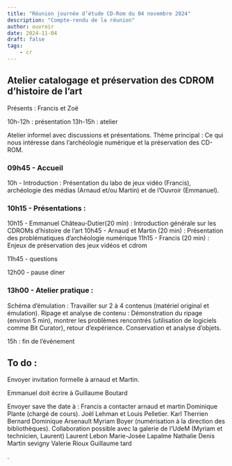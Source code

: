 ```yaml
---
title: "Réunion journée d’étude CD-Rom du 04 novembre 2024"
description: "Compte-rendu de la réunion"
author: ouvroir
date: 2024-11-04
draft: false
tags:
    - cr 
---
```


## Atelier catalogage et préservation des CDROM d’histoire de l’art

Présents : Francis et Zoë

10h-12h : présentation 
13h-15h : atelier

Atelier informel avec discussions et présentations.
Thème principal : Ce qui nous intéresse dans l’archéologie numérique et la préservation des CD-ROM.

### 09h45 - Accueil
10h - Introduction : Présentation du labo de jeux vidéo (Francis), archéologie des médias (Arnaud et/ou Martin) et de l’Ouvroir (Emmanuel).

### 10h15 - Présentations :
10h15 - Emmanuel Château-Dutier(20 min) : Introduction générale sur les CDROMs d’histoire de l’art
10h45 - Arnaud et Martin (20 min) : Présentation des problématiques d’archéologie numérique 
11h15 - Francis (20 min) : Enjeux de préservation des jeux vidéos et cdrom

11h45 - questions

12h00 - pause diner

### 13h00 - Atelier pratique :
Schéma d’émulation : Travailler sur 2 à 4 contenus (matériel original et émulation).
Ripage et analyse de contenu : Démonstration du 
ripage (environ 5 min), montrer les problèmes rencontrés (utilisation de logiciels comme Bit Curator), retour d’expérience.
Conservation et analyse d’objets.

15h : fin de l’événement

## To do :
Envoyer invitation formelle à arnaud et Martin. 

Emmanuel doit écrire à Guillaume Boutard 

Envoyer save the date à : 
Francis a contacter arnaud et martin 
Dominique Plante (chargé de cours).
Joël Lehman et Louis Pelletier.
Karl Therrien Bernard
Dominique Arsenault
Myriam Boyer (numérisation à la direction des bibliothèques).
Collaboration possible avec la galerie de l’UdeM (Myriam et technicien, Laurent)
Laurent Lebon
Marie-Josée Lapalme
Nathalie Denis 
Martin sevigny
Valerie Rioux
Guillaume tard


.